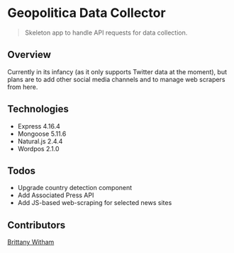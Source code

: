 # Geopolitica Data Collector

> Skeleton app to handle API requests for data collection.

## Overview

Currently in its infancy (as it only supports Twitter data at the moment), but plans are to add other social media channels and to manage web scrapers from here.

## Technologies

- Express 4.16.4
- Mongoose 5.11.6
- Natural.js 2.4.4
- Wordpos 2.1.0

## Todos

- Upgrade country detection component
- Add Associated Press API
- Add JS-based web-scraping for selected news sites

## Contributors

[Brittany Witham](https://github.com/brittwitham)
